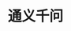 ---
title: "通义千问"
url: "https://tongyi.aliyun.com"
description: "阿里云推出的AI大模型，支持多轮对话、文本生成、代码编写、逻辑推理等能力"
category: "AI工具"
tags: ["AI对话", "文本生成", "阿里云", "大模型"]
icon: "🌟"
---